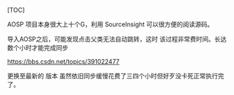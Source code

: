 [TOC]

AOSP 项目本身很大上十个G，利用 SourceInsight 可以很方便的阅读源码。

导入AOSP之后，可能发现点击父类无法自动跳转，这时
该过程非常费时间。长达数个小时才能完成同步


https://bbs.csdn.net/topics/391022477


更换至最新的 版本 虽然依旧同步缓慢花费了三四个小时但好歹没卡死正常执行完了。

